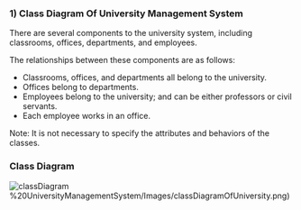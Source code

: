 
### 1) Class Diagram Of University Management System

There are several components to the university system, including classrooms, offices, departments, and employees.

The relationships between these components are as follows:

- Classrooms, offices, and departments all belong to the university.
- Offices belong to departments.
- Employees belong to the university; and can be either professors or civil servants.
- Each employee works in an office.

Note: It is not necessary to specify the attributes and behaviors of the classes.

### Class Diagram

![classDiagram](https://github.com/Rfcnr/PatikaDevOOP/blob/main/1)%20UniversityManagementSystem/Images/classDiagramOfUniversity.png)

